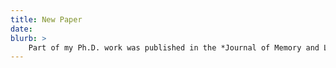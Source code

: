 ```yaml
---
title: New Paper
date:
blurb: >
	Part of my Ph.D. work was published in the *Journal of Memory and Language*: “Agreement attraction in Spanish comprehension” [pdf](/pubs/Lago_etal_SpanishAgreement_2015.pdf)
---
```

